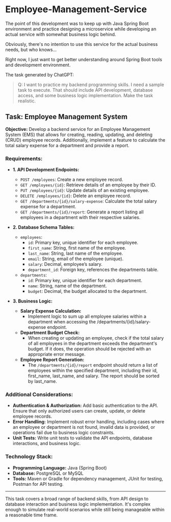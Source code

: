 # Employee-Management-Service
The point of this development was to keep up with Java Spring Boot environment 
and practice designing a microservice while developing an actual service with somewhat business logic behind.

Obviously, there's no intention to use this service for the actual business needs, but who knows...

Right now, I just want to get better understanding around Spring Boot tools and development environment.

The task generated by ChatGPT:

> Q: I want to practice my backend programming skills. I need a sample task to execute. That should include API development, database access, and some business logic implementation. Make the task realistic.

## Task: Employee Management System
**Objective:**
Develop a backend service for an Employee Management System (EMS) that allows for creating, reading, updating, and deleting (CRUD) employee records. Additionally, implement a feature to calculate the total salary expense for a department and provide a report.

### Requirements:
    
- **1. API Development Endpoints:**
   - `POST /employees`: Create a new employee record.
   - `GET /employees/{id}`: Retrieve details of an employee by their ID.
   - `PUT /employees/{id}`: Update details of an existing employee.
   - `DELETE /employees/{id}`: Delete an employee record.
   - `GET /departments/{id}/salary-expense`: Calculate the total salary expense for a department.
   - `GET /departments/{id}/report`: Generate a report listing all employees in a department with their respective salaries.

- **2. Database Schema Tables:**
  - `employees`:
    - `id`: Primary key, unique identifier for each employee.
    - `first_name`: String, first name of the employee.
    - `last_name`: String, last name of the employee.
    - `email`: String, email of the employee (unique).
    - `salary`: Decimal, employee’s salary.
    - `department_id`: Foreign key, references the departments table.
  - `departments`:
    - `id`: Primary key, unique identifier for each department.
    - `name`: String, name of the department.
    - `budget`: Decimal, the budget allocated to the department.
- **3. Business Logic:**
   - **Salary Expense Calculation:**
     - Implement logic to sum up all employee salaries within a department when accessing the /departments/{id}/salary-expense endpoint.
   - **Department Budget Check:**
     - When creating or updating an employee, check if the total salary of all employees in the department exceeds the department's budget. If it does, the operation should be rejected with an appropriate error message.
   - **Employee Report Generation:**
     - The `/departments/{id}/report` endpoint should return a list of employees within the specified department, including their id, first_name, last_name, and salary. The report should be sorted by last_name.

### Additional Considerations:
- **Authentication & Authorization:** Add basic authentication to the API. Ensure that only authorized users can create, update, or delete employee records.
- **Error Handling:** Implement robust error handling, including cases where an employee or department is not found, invalid data is provided, or operations fail due to business logic constraints.
- **Unit Tests:** Write unit tests to validate the API endpoints, database interactions, and business logic.
   
### Technology Stack:
- **Programming Language:** Java (Spring Boot)
- **Database:** PostgreSQL or MySQL
- **Tools:** Maven or Gradle for dependency management, JUnit for testing, Postman for API testing.

---
This task covers a broad range of backend skills, from API design to database interaction and business logic implementation. 
It's complex enough to simulate real-world scenarios while still being manageable within a reasonable time frame.